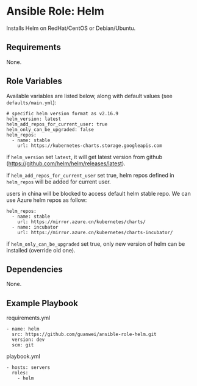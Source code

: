 # Ansible Role: Helm

Installs Helm on RedHat/CentOS or Debian/Ubuntu.

## Requirements

None.

## Role Variables

Available variables are listed below, along with default values (see `defaults/main.yml`):

```
# specific helm version format as v2.16.9
helm_version: latest
helm_add_repos_for_current_user: true
helm_only_can_be_upgraded: false
helm_repos:
  - name: stable
    url: https://kubernetes-charts.storage.googleapis.com
```

if `helm_version` set `latest`, it will get latest version from github (https://github.com/helm/helm/releases/latest).

if `helm_add_repos_for_current_user` set true, helm repos defined in `helm_repos` will be added for current user.

users in china will be blocked to access default helm stable repo. We can use Azure helm repos as follow:
```
helm_repos:
  - name: stable
    url: https://mirror.azure.cn/kubernetes/charts/
  - name: incubator
    url: https://mirror.azure.cn/kubernetes/charts-incubator/
```

if `helm_only_can_be_upgraded` set true, only new version of helm can be installed (override old one).

## Dependencies

None.

## Example Playbook

requirements.yml
```
- name: helm
  src: https://github.com/guanwei/ansible-role-helm.git
  version: dev
  scm: git
```

playbook.yml
```
- hosts: servers
  roles:
    - helm
```
